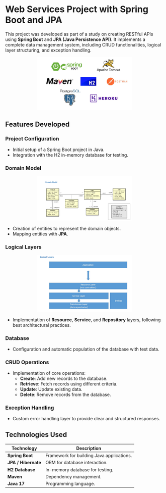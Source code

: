 # Web Services Project with Spring Boot and JPA  

This project was developed as part of a study on creating RESTful APIs using **Spring Boot** and **JPA (Java Persistence API)**. It implements a complete data management system, including CRUD functionalities, logical layer structuring, and exception handling.  

<p align="center">
  <img src="course/images/1.png" alt="Project Image" width="300">
</p> 

## Features Developed  

### Project Configuration  
- Initial setup of a Spring Boot project in Java.  
- Integration with the H2 in-memory database for testing.  

### Domain Model  

<p align="center">
  <img src="course/images/2.png" alt="Domain Model" width="300">
</p> 

- Creation of entities to represent the domain objects.  
- Mapping entities with **JPA**.  

### Logical Layers  

<p align="center">
  <img src="course/images/4.png" alt="Logical Layers" width="300">
</p> 

- Implementation of **Resource**, **Service**, and **Repository** layers, following best architectural practices.  

### Database  
- Configuration and automatic population of the database with test data.  

### CRUD Operations  
- Implementation of core operations:  
  - **Create**: Add new records to the database.  
  - **Retrieve**: Fetch records using different criteria.  
  - **Update**: Update existing data.  
  - **Delete**: Remove records from the database.  

### Exception Handling  
- Custom error handling layer to provide clear and structured responses.  

## Technologies Used  

| Technology      | Description                      |  
|------------------|----------------------------------|  
| **Spring Boot**  | Framework for building Java applications. |  
| **JPA / Hibernate** | ORM for database interaction.         |  
| **H2 Database**  | In-memory database for testing. |  
| **Maven**        | Dependency management.          |  
| **Java 17**      | Programming language.           |  
